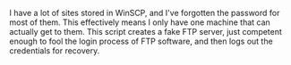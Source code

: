 I have a lot of sites stored in WinSCP, and I've forgotten the password for most of them. 
This effectively means I only have one machine that can actually get to them. This script 
creates a fake FTP server, just competent enough to fool the login process of FTP software, 
and then logs out the credentials for recovery.
